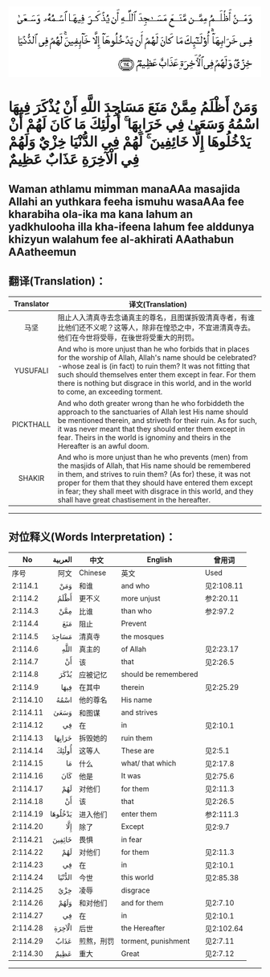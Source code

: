 ![002:114](images/002_114.gif)

#   وَمَنْ أَظْلَمُ مِمَّنْ مَنَعَ مَسَاجِدَ اللَّهِ أَنْ يُذْكَرَ فِيهَا اسْمُهُ وَسَعَىٰ فِي خَرَابِهَا ۚ أُولَٰئِكَ مَا كَانَ لَهُمْ أَنْ يَدْخُلُوهَا إِلَّا خَائِفِينَ ۚ لَهُمْ فِي الدُّنْيَا خِزْيٌ وَلَهُمْ فِي الْآخِرَةِ عَذَابٌ عَظِيمٌ 

## Waman athlamu mimman manaAAa masajida Allahi an yuthkara feeha ismuhu wasaAAa fee kharabiha ola-ika ma kana lahum an yadkhulooha illa kha-ifeena lahum fee alddunya khizyun walahum fee al-akhirati AAathabun AAatheemun

## 翻译(Translation)：

| Translator | 译文(Translation)                                            |
| :--------: | ------------------------------------------------------------ |
|    马坚    | 阻止人入清真寺去念诵真主的尊名，且图谋拆毁清真寺者，有谁比他们还不义呢？这等人，除非在惶恐之中，不宜进清真寺去。他们在今世将受辱，在後世将受重大的刑罚。 |
|  YUSUFALI  | And who is more unjust than he who forbids that in places for the worship of Allah, Allah's name should be celebrated?-whose zeal is (in fact) to ruin them? It was not fitting that such should themselves enter them except in fear. For them there is nothing but disgrace in this world, and in the world to come, an exceeding torment. |
| PICKTHALL  | And who doth greater wrong than he who forbiddeth the approach to the sanctuaries of Allah lest His name should be mentioned therein, and striveth for their ruin. As for such, it was never meant that they should enter them except in fear. Theirs in the world is ignominy and theirs in the Hereafter is an awful doom. |
|   SHAKIR   | And who is more unjust than he who prevents (men) from the masjids of Allah, that His name should be remembered in them, and strives to ruin them? (As for) these, it was not proper for them that they should have entered them except in fear; they shall meet with disgrace in this world, and they shall have great chastisement in the hereafter. |

---

## 对位释义(Words Interpretation)：

| No       | العربية | 中文       | English              | 曾用词     |
| -------- | ------: | ---------- | -------------------- | ---------- |
| 序号     |    阿文 | Chinese    | 英文                 | Used       |
| 2:114.1  |     وَمَنْ | 和谁       | and who              | 见2:108.11 |
| 2:114.2  |    أَظْلَمُ | 更不义     | more unjust          | 参2:20.11  |
| 2:114.3  |     مِمَّنْ | 比谁       | than who             | 参2:97.2   |
| 2:114.4  |     مَنَعَ | 阻止       | Prevent              |            |
| 2:114.5  |   مَسَاجِدَ | 清真寺     | the mosques          |            |
| 2:114.6  |    اللَّهِ | 真主的     | of Allah             | 见2:23.17  |
| 2:114.7  |      أَنْ | 该         | that                 | 见2:26.5   |
| 2:114.8  |    يُذْكَرَ | 应被记忆   | should be remembered |            |
| 2:114.9  |    فِيهَا | 在其中     | therein              | 见2:25.29  |
| 2:114.10 |    اسْمُهُ | 他的尊名   | His name             |            |
| 2:114.11 |    وَسَعَىٰ | 和图谋     | and strives          |            |
| 2:114.12 |      فِي | 在         | in                   | 见2:10.1   |
| 2:114.13 |  خَرَابِهَا | 拆毁她的   | ruin them            |            |
| 2:114.14 |   أُولَٰئِكَ | 这等人     | These are            | 见2:5.1    |
| 2:114.15 |      مَا | 什么       | what/ that which     | 见2:17.8   |
| 2:114.16 |     كَانَ | 他是       | It was               | 见2:75.6   |
| 2:114.17 |     لَهُمْ | 对他们     | for them             | 见2:11.3   |
| 2:114.18 |      أَنْ | 该         | that                 | 见2:26.5   |
| 2:114.19 | يَدْخُلُوهَا | 进入他们   | enter them           | 参2:111.3  |
| 2:114.20 |     إِلَّا | 除了       | Except               | 见2:9.7    |
| 2:114.21 |  خَائِفِينَ | 畏惧       | in fear              |            |
| 2:114.22 |     لَهُمْ | 对他们     | for them             | 见2:11.3   |
| 2:114.23 |      فِي | 在         | in                   | 见2:10.1   |
| 2:114.24 |  الدُّنْيَا | 今世       | this world           | 见2:85.38  |
| 2:114.25 |     خِزْيٌ | 凌辱       | disgrace             |            |
| 2:114.26 |    وَلَهُمْ | 和对他们   | and for them         | 见2:7.10   |
| 2:114.27 |      فِي | 在         | in                   | 见2:10.1   |
| 2:114.28 |  الْآخِرَةِ | 后世       | the Hereafter        | 见2:102.64 |
| 2:114.29 |    عَذَابٌ | 煎熬，刑罚 | torment, punishment  | 见2:7.11   |
| 2:114.30 |    عَظِيمٌ | 重大       | Great                | 见2:7.12   |

---
